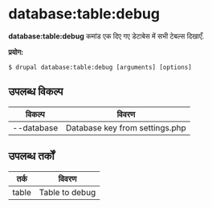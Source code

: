 # database:table:debug
**database:table:debug** कमांड एक दिए गए डेटाबेस में सभी टेबल्स दिखाएँ.

**प्रयोग:**
```
$ drupal database:table:debug [arguments] [options] 
```

## उपलब्ध विकल्प
विकल्प | विवरण
-------|-------------
--database | Database key from settings.php

## उपलब्ध तर्कों
तर्क | विवरण
---------|-------------
table | Table to debug
